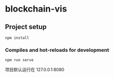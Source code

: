 # blockchain-vis

## Project setup
```
npm install
```

### Compiles and hot-reloads for development
```
npm run serve
```

项目默认运行在 127.0.0.1:8080